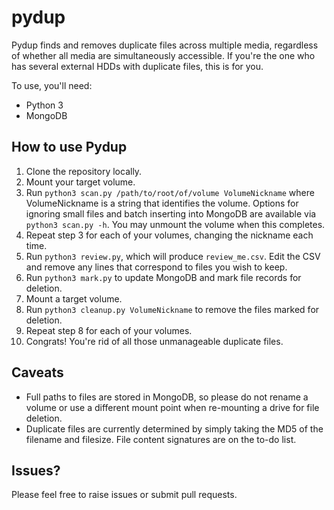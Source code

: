 # pydup

Pydup finds and removes duplicate files across multiple media, regardless of whether all media are simultaneously accessible. If you're the one who has several external HDDs with duplicate files, this is for you.

To use, you'll need:
- Python 3
- MongoDB

## How to use Pydup
1. Clone the repository locally.
2. Mount your target volume.
3. Run `python3 scan.py /path/to/root/of/volume VolumeNickname` where VolumeNickname is a string that identifies the volume. Options for ignoring small files and batch inserting into MongoDB are available via `python3 scan.py -h`. You may unmount the volume when this completes.
4. Repeat step 3 for each of your volumes, changing the nickname each time.
5. Run `python3 review.py`, which will produce `review_me.csv`. Edit the CSV and remove any lines that correspond to files you wish to keep.
6. Run `python3 mark.py` to update MongoDB and mark file records for deletion.
7. Mount a target volume.
8. Run `python3 cleanup.py VolumeNickname` to remove the files marked for deletion.
9. Repeat step 8 for each of your volumes.
10. Congrats! You're rid of all those unmanageable duplicate files.

## Caveats
- Full paths to files are stored in MongoDB, so please do not rename a volume or use a different mount point when re-mounting a drive for file deletion.
- Duplicate files are currently determined by simply taking the MD5 of the filename and filesize. File content signatures are on the to-do list. 

## Issues?
Please feel free to raise issues or submit pull requests.
